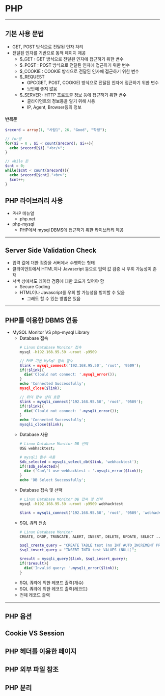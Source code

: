 # PHP
***
## 기본 사용 문법
- GET, POST 방식으로 전달된 인자 처리
- 전달된 인자를 기반으로 동적 페이지 제공
  - $\_GET : GET 방식으로 전달된 인자에 접근하기 위한 변수
  - $\_POST : POST 방식으로 전달된 인자에 접근하기 위한 변수
  - $\_COOKIE : COOKIE 방식으로 전달된 인자에 접근하기 위한 변수
  - $\_REQUEST
    - GPC(GET, POST, COOKIE) 방식으로 전달된 인자에 접근하기 위한 변수
    - 보안에 좋지 않음
  - $\_SERVER : HTTP 프로토콜 정보 등에 접근하기 위한 변수
    - 클라이언트의 정보등을 알기 위해 사용
    - IP, Agent, Browser등의 정보
#### 반복문
  ~~~php
  $record = array(1, "사람1", 26, "Good", "학생");

  // for문
  for($i = 0 ; $i < count($record); $i++){
    echo $record[$i]."<br/>";
  }

  // while 문
  $cnt = 0;
  while($cnt < count($record)){
    echo $record[$cnt]."<br>";
    $cnt++;
  }
  ~~~
## PHP 라이브러리 사용
- PHP 메뉴얼
  - php.net
- php-mysql
  - PHP에서 mysql DBMS에 접근하기 위한 라이브러리 제공
***
## Server Side Validation Check
- 입력 값에 대한 검증을 서버에서 수행하는 형태
- 클라이언트에서 HTML이나 Javascript 등으로 입력 값 검증 시 우회 가능성이 존재
- 서버 상에서도 데이터 검증에 대한 코드가 있어야 함
  - Secure Coding
  - HTML이나 Javascript를 우회 할 가능성을 방지할 수 있음
    - 그래도 할 수 있는 방법은 있음
***
## PHP를 이용한 DBMS 연동
- MySQL Monitor VS php-mysql Library
  - Database 접속
    ~~~bash
    # Linux Database Monitor 접속
    mysql -h192.168.95.50 -uroot -p9509
    ~~~
    ~~~php
    // PHP 기본 MySql 접속 함수
    $link = mysql_connect('192.168.95.50', 'root', '9509');
    if(!$link){
      die('Clould not connect: '.mysql_error());
    }
    echo 'Connected Successfully';
    mysql_close($link);

    // 위의 함수 상위 호환
    $link = mysqli_connect('192.168.95.50', 'root', '9509');
    if(!$link){
      die('Clould not connect: '.mysqli_error());
    }
    echo 'Connected Successfully';
    mysqli_close($link);
    ~~~
  - Database 사용
    ~~~bash
    # Linux Database Monitor DB 선택
    USE webhacktest;
    ~~~
    ~~~php
    # mysqli 함수 사용
    $db_selected = mysqli_select_db($link, 'webhacktest');
    if(!$db_selected){
      die ('Can\'t use webhacktest : '.mysqli_error($link));
    }
    echo 'DB Select Successfully';
    ~~~
  - Database 접속 및 선택
    ~~~bash
    # Linux Database Monitor DB 접속 및 선택
    mysql -h192.168.95.50 -uroot -p9509 webhacktest
    ~~~
    ~~~php
    $link = mysqli_connect('192.168.95.50', 'root', '9509', 'webhacktest');
    ~~~
  - SQL 쿼리 전송
    ~~~bash
    # Linux Database Monitor
    CREATE, DROP, TRUNCATE, ALERT, INSERT, DELETE, UPDATE, SELECT ...
    ~~~
    ~~~php
    $sql_create_query = "CREATE TABLE test (no INT AUTO_INCREMENT PRIMARY KEY)";
    $sql_insert_query = "INSERT INTO test VALUES (NULL)";

    $result = mysqli_query($link, $sql_insert_query);
    if(!$result){
      die('Invalid query: '.mysqli_error($link));
    }
    ~~~
  - SQL 쿼리에 의한 레코드 출력(개수)
  - SQL 쿼리에 의한 레코드 출력(레코드)
  - 전체 레코드 출력
***
## PHP 옵션
## Cookie VS Session
## PHP 헤더를 이용한 페이지
## PHP 외부 파일 참조
## PHP 분리
